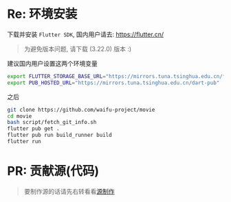 # Re: 环境安装
下载并安装 `Flutter SDK`, 国内用户请去: https://flutter.cn/

> 为避免版本问题, 请下载 (3.22.0) 版本 :)

建议国内用户设置这两个环境变量

```sh
export FLUTTER_STORAGE_BASE_URL="https://mirrors.tuna.tsinghua.edu.cn/flutter"
export PUB_HOSTED_URL="https://mirrors.tuna.tsinghua.edu.cn/dart-pub"
```

之后

```sh
git clone https://github.com/waifu-project/movie
cd movie
bash script/fetch_git_info.sh
flutter pub get .
flutter pub run build_runner build
flutter run
```

# PR: 贡献源(代码)

> 要制作源的话请先右转看看[源制作](./源制作.md)